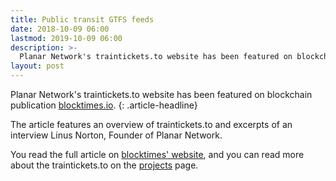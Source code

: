 ```yaml
---
title: Public transit GTFS feeds
date: 2018-10-09 06:00
lastmod: 2019-10-09 06:00
description: >- 
  Planar Network's traintickets.to website has been featured on blockchain publication blocktimes.io
layout: post
---
```


Planar Network's traintickets.to website has been featured on blockchain publication [blocktimes.io](https://blocktimes.io). 
{: .article-headline}

The article features an overview of traintickets.to and excerpts of an interview Linus Norton, Founder of Planar Network. 

You read the full article on [blocktimes' website](https://blocktimes.io/posts/32836-how-nfts-could-improve-traveling), and  you can read more about the traintickets.to on the [projects](https://planar.network/projects/traintickets.to) page.
